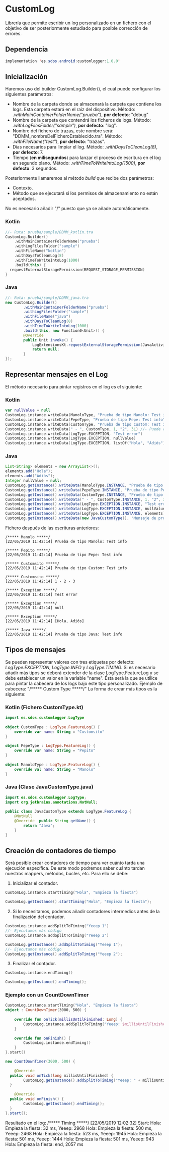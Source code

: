 # CustomLog

Librería que permite escribir un log personalizado en un fichero con el objetivo de ser posteriormente estudiado para posible corrección de errores.


## Dependencia

```java
implementation 'es.sdos.android:customlogger:1.0.0'
```

## Inicialización
Haremos uso del builder CustomLog.Builder(), el cuál puede configurar los siguientes parámetros:
 - Nombre de la carpeta donde se almacenará la carpeta que contiene los logs. Esta carpeta estará en el raíz del dispositivo. Método:  *.withMainContainerFolderName("prueba")*, **por defecto**: "debug"
 - Nombre de la carpeta que contendrá los ficheros de logs. Método: *.withLogFilesFolder("sample")*, **por defecto**: "log".
 - Nombre del fichero de trazas, este nombre será: "DDMM_nombreDelFicheroEstablecido.tra". Método:  *.withFileName("test")*, **por defecto**: "trazas".
 - Días necesarios para limpiar el log. Método: *.withDaysToCleanLog(8)*, **por defecto**: 7.
 - Tiempo (**en milisegundos**) para lanzar el proceso de escritura en el log en segundo plano. Método: *.withTimeToWriteIntoLog(1500)*, **por defecto**: 3 segundos.

Posteriormente llamaremos al método *build* que recibe dos parámetros:
- Contexto. 
- Método que se ejecutará si los permisos de almacenamiento no están aceptados.

No es necesario añadir "/" puesto que ya se añade automáticamente.

### Kotlin
```kotlin
//- Ruta: prueba/sample/DDMM_kotlin.tra  
CustomLog.Builder()  
    .withMainContainerFolderName("prueba")  
    .withLogFilesFolder("sample")  
    .withFileName("kotlin")  
    .withDaysToCleanLog(8)  
    .withTimeToWriteIntoLog(1000)  
    .build(this) {  
  requestExternalStoragePermission(REQUEST_STORAGE_PERMISSION)  
}
```
### Java
```java
//- Ruta: prueba/sample/DDMM_java.tra  
new CustomLog.Builder()  
        .withMainContainerFolderName("prueba")  
        .withLogFilesFolder("sample")  
        .withFileName("java")  
        .withDaysToCleanLog(8)  
        .withTimeToWriteIntoLog(1000)  
        .build(this, new Function0<Unit>() {  
        @Override  
        public Unit invoke() {  
	        LogExtensionsKt.requestExternalStoragePermission(JavaActivity.this, 100);  
	        return null;  
	    }  
});
```

## Representar mensajes en el Log
El método necesario para pintar registros en el log es el siguiente:

### Kotlin
```kotlin
var nullValue = null  
CustomLog.instance.writeData(ManoloType, "Prueba de tipo Manolo: Test info")  
CustomLog.instance.writeData(PepeType, "Prueba de tipo Pepe: Test info")  
CustomLog.instance.writeData(CustomType, "Prueba de tipo Custom: Test info")  
CustomLog.instance.writeData(" - ", CustomType, 1, "2", 3L) //- Puede recibir múltiples tipos 
CustomLog.instance.writeData(LogType.EXCEPTION, "Test error")  
CustomLog.instance.writeData(LogType.EXCEPTION, nullValue)  
CustomLog.instance.writeData(LogType.EXCEPTION, listOf("Hola", "Adiós")) 
```

### Java 
```java
List<String> elements = new ArrayList<>();  
elements.add("Hola");  
elements.add("Adiós");  
Integer nullValue = null;  
CustomLog.getInstance().writeData(ManoloType.INSTANCE, "Prueba de tipo Manolo: Test info");  
CustomLog.getInstance().writeData(PepeType.INSTANCE, "Prueba de tipo Pepe: Test info");  
CustomLog.getInstance().writeData(CustomType.INSTANCE, "Prueba de tipo Custom: Test info");  
CustomLog.getInstance().writeData(" - ", CustomType.INSTANCE, 1, "2", 3L);  
CustomLog.getInstance().writeData(LogType.EXCEPTION.INSTANCE, "Test error");  
CustomLog.getInstance().writeData(LogType.EXCEPTION.INSTANCE, nullValue);  
CustomLog.getInstance().writeData(LogType.EXCEPTION.INSTANCE, elements);  
CustomLog.getInstance().writeData(new JavaCustomType(), "Mensaje de prueba de Java type");
```

Fichero después de las escrituras anteriores:

    /***** Manolo *****/  
    [22/05/2019 11:42:14] Prueba de tipo Manolo: Test info
    
    /***** Pepito *****/  
    [22/05/2019 11:42:14] Prueba de tipo Pepe: Test info
    
    /***** Customsito *****/  
    [22/05/2019 11:42:14] Prueba de tipo Custom: Test info
    
    /***** Customsito *****/  
    [22/05/2019 11:42:14] 1 - 2 - 3
    
    /***** Exception *****/  
    [22/05/2019 11:42:14] Test error
    
    /***** Exception *****/  
    [22/05/2019 11:42:14] null
    
    /***** Exception *****/  
    [22/05/2019 11:42:14] [Hola, Adiós]

    /***** Java *****/  
    [22/05/2019 11:42:14] Prueba de tipo Java: Test info

## Tipos de mensajes
Se pueden representar valores con tres etiquetas por defecto: *LogType.EXCEPTION*, *LogType.INFO* y *LogType.TIMING*.
Si es necesario añadir más tipos se deberá extender de la clase LogType.FeatureLog y se debe establecer un valor en la variable "name". Ésta será la que se utilice para pintar la cabecera de los logs bajo este tipo personalizado.
Ejemplo de cabecera: "/***** Custom Type *****/"
La forma de crear más tipos es la siguiente:

### Kotlin (Fichero CustomType.kt)
```kotlin
import es.sdos.customlogger.LogType  
  
object CustomType : LogType.FeatureLog() {  
    override var name: String = "Customsito"  
}  
  
object PepeType : LogType.FeatureLog() {  
    override var name: String = "Pepito"  
}  
  
object ManoloType : LogType.FeatureLog() {  
    override val name: String = "Manolo"  
}
```
### Java (Clase JavaCustomType.java)
```java
import es.sdos.customlogger.LogType;  
import org.jetbrains.annotations.NotNull;  
  
public class JavaCustomType extends LogType.FeatureLog {  
    @NotNull  
    @Override  public String getName() {  
        return "Java";  
    }  
}
```
## Creación de contadores de tiempo
Será posible crear contadores de tiempo para ver cuánto tarda una ejecución específica. De este modo podremos saber cuánto tardan nuestros mappers, métodos, bucles, etc.
Para ello se debe:
 1. Inicializar el contador.
```kotlin
CustomLog.instance.startTiming("Hola", "Empieza la fiesta")
```
```java
CustomLog.getInstance().startTiming("Hola", "Empieza la fiesta");
```
 2. Si lo necesitamos, podemos añadir contadores intermedios antes de la finalización del contador.
```kotlin
CustomLog.instance.addSplitToTiming("Yeeep 1")
//- Ejecutamos más código
CustomLog.instance.addSplitToTiming("Yeeep 2")
```
```java
CustomLog.getInstance().addSplitToTiming("Yeeep 1");
//- Ejecutamos más código
CustomLog.getInstance().addSplitToTiming("Yeeep 2");
```
 3. Finalizar el contador.
```kotlin
CustomLog.instance.endTiming()
```
```java
CustomLog.getInstance().endTiming();
```
### Ejemplo con un CountDownTimer
```kotlin
CustomLog.instance.startTiming("Hola", "Empieza la fiesta")  
object : CountDownTimer(3000, 500) {  
  
    override fun onTick(millisUntilFinished: Long) {  
        CustomLog.instance.addSplitToTiming("Yeeep: $millisUntilFinished")  
    }  
  
    override fun onFinish() {  
        CustomLog.instance.endTiming()  
    }  
}.start()
```

```java
new CountDownTimer(3000, 500) {  
  
    @Override  
  public void onTick(long millisUntilFinished) {  
        CustomLog.getInstance().addSplitToTiming("Yeeep: " + millisUntilFinished);  
  }  
  
    @Override  
  public void onFinish() {  
        CustomLog.getInstance().endTiming();  
  }  
}.start();
```

Resultado en el log:
    /***** Timing *****/ 
    [22/05/2019 12:02:32] Start: Hola: Empieza la fiesta: 32 ms, Yeeep: 2968 
    Hola: Empieza la fiesta: 500 ms, Yeeep: 2468 
    Hola: Empieza la fiesta: 523 ms, Yeeep: 1945 
    Hola: Empieza la fiesta: 501 ms, Yeeep: 1444 
    Hola: Empieza la fiesta: 501 ms, Yeeep: 943 
    Hola: Empieza la fiesta: end, 2057 ms